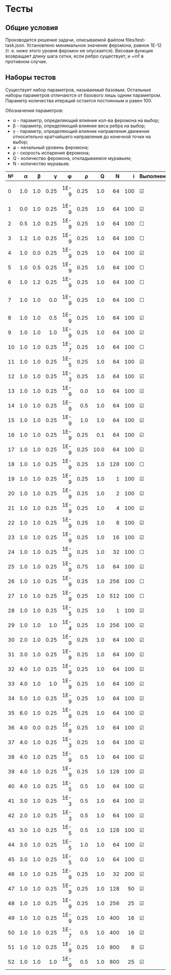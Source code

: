 # Тесты

## Общие условия ##

Производится решение задачи, описываемой файлом files/test-task.json. Установлено минимальное значение феромона, равное 1E-12 (т. е. ниже этого уровня феромон не опускается). Весовая функция возвращает длину шага сетки, если ребро существует, и +inf в противном случае.

## Наборы тестов ##

Существует набор параметров, называемый базовым. Остальные наборы параметров отличаются от базового лишь одним параметром. Параметр количества итераций остается постоянным и равен 100.

Обозначения параметров:
+ &alpha; - параметр, определяющий влияние кол-ва феромона на выбор;
+ &beta; - параметр, определяющий влияние веса ребра на выбор;
+ &gamma; - параметр, определяющий влияние направления движения относительно кратчайшего направления до конечной точки на выбор;
+ &phi; - начальный уровень феромона;
+ &rho; - скорость испарения феромона;
+ Q - количество феромона, откладываемое муравьем;
+ N - количество муравьев.

| № | &alpha; | &beta; | &gamma; | &phi; | &rho; | Q | N | i | Выполнен | Примечания |
|:- | ------: | -----: | ------: | ----: | ----: | -:| -:| -:| -------- | :--------- |
|0|1.0|1.0|0.25|1E-9|0.25|1.0|64|100|&#9745;|Базовый набор параметров|
|1|0.0|1.0|0.25|1E-9|0.25|1.0|64|100|&#9745;|Граничный случай|
|2|0.5|1.0|0.25|1E-9|0.25|1.0|64|100|&#9744;||
|3|1.2|1.0|0.25|1E-9|0.25|1.0|64|100|&#9744;||
|4|1.0|0.0|0.25|1E-9|0.25|1.0|64|100|&#9745;|Граничный случай|
|5|1.0|0.5|0.25|1E-9|0.25|1.0|64|100|&#9744;||
|6|1.0|1.2|0.25|1E-9|0.25|1.0|64|100|&#9744;||
|7|1.0|1.0|0.0|1E-9|0.25|1.0|64|100|&#9744;|Граничный случай; Не завершается|
|8|1.0|1.0|0.5|1E-9|0.25|1.0|64|100|&#9745;||
|9|1.0|1.0|1.0|1E-9|0.25|1.0|64|100|&#9745;||
|10|1.0|1.0|0.25|1E-7|0.25|1.0|64|100|&#9744;||
|11|1.0|1.0|0.25|1E-5|0.25|1.0|64|100|&#9745;||
|12|1.0|1.0|0.25|1E-3|0.25|1.0|64|100|&#9745;||
|13|1.0|1.0|0.25|1E-9|0.0|1.0|64|100|&#9745;|Граничный случай|
|14|1.0|1.0|0.25|1E-9|0.5|1.0|64|100|&#9745;||
|15|1.0|1.0|0.25|1E-9|1.0|1.0|64|100|&#9745;|Граничный случай|
|16|1.0|1.0|0.25|1E-9|0.25|0.1|64|100|&#9745;||
|17|1.0|1.0|0.25|1E-9|0.25|10.0|64|100|&#9745;||
|18|1.0|1.0|0.25|1E-9|0.25|1.0|128|100|&#9744;|Очень долго!|
|19|1.0|1.0|0.25|1E-9|0.25|1.0|1|100|&#9745;||
|20|1.0|1.0|0.25|1E-9|0.25|1.0|2|100|&#9745;||
|21|1.0|1.0|0.25|1E-9|0.25|1.0|4|100|&#9745;||
|22|1.0|1.0|0.25|1E-9|0.25|1.0|8|100|&#9745;||
|23|1.0|1.0|0.25|1E-9|0.25|1.0|16|100|&#9745;||
|24|1.0|1.0|0.25|1E-9|0.25|1.0|32|100|&#9744;||
|25|1.0|1.0|0.25|1E-9|0.75|1.0|64|100|&#9745;||
|26|1.0|1.0|0.25|1E-9|0.25|1.0|256|100|&#9744;|Очень долго!|
|27|1.0|1.0|0.25|1E-9|0.25|1.0|512|100|&#9744;|Очень долго!|
|28|1.0|1.0|0.25|1E-5|0.25|1.0|1|100|&#9745;||
|29|1.0|1.0|1.0|1E-4|0.25|1.0|256|100|&#9745;||
|30|2.0|1.0|0.25|1E-9|0.25|1.0|64|100|&#9745;|Локальный минимум?|
|31|3.0|1.0|0.25|1E-9|0.25|1.0|64|100|&#9745;|Локальный минимум?|
|32|4.0|1.0|0.25|1E-9|0.25|1.0|64|100|&#9745;|+3|
|33|4.0|1.0|1.0|1E-9|0.25|1.0|64|100|&#9745;|Около 2 ч.|
|34|5.0|1.0|0.25|1E-9|0.25|1.0|64|100|&#9745;||
|35|6.0|1.0|0.25|1E-9|0.25|1.0|64|100|&#9745;||
|36|4.0|0.0|0.25|1E-9|0.25|1.0|64|100|&#9745;||
|37|4.0|1.0|0.25|1E-3|0.25|1.0|64|100|&#9745;||
|38|4.0|1.0|0.25|1E-9|0.5|1.0|64|100|&#9745;||
|39|4.0|1.0|0.25|1E-9|0.25|1.0|128|100|&#9745;||
|40|4.0|1.0|0.25|1E-5|0.5|1.0|64|100|&#9745;||
|41|3.0|1.0|0.25|1E-3|0.5|1.0|64|100|&#9745;||
|42|2.0|1.0|0.25|1E-3|0.5|1.0|64|100|&#9745;||
|43|3.0|1.0|0.25|1E-5|0.5|1.0|128|100|&#9745;||
|44|3.0|1.0|0.25|1E-5|1.0|1.0|64|100|&#9745;||
|45|3.0|1.0|0.25|1E-5|0.0|1.0|64|100|&#9745;||
|46|1.0|1.0|0.25|1E-9|0.25|1.0|32|200|&#9745;||
|47|1.0|1.0|0.25|1E-9|0.25|1.0|128|50|&#9745;||
|48|1.0|1.0|0.25|1E-9|0.25|1.0|256|25|&#9745;||
|49|1.0|1.0|0.25|1E-9|0.25|1.0|400|16|&#9745;||
|50|1.0|1.0|0.25|1E-7|0.5|1.0|400|16|&#9745;||
|51|1.0|1.0|0.25|1E-9|0.25|1.0|800|8|&#9745;||
|52|1.0|1.0|1.0|1E-9|0.5|1.0|800|25|&#9745;||
